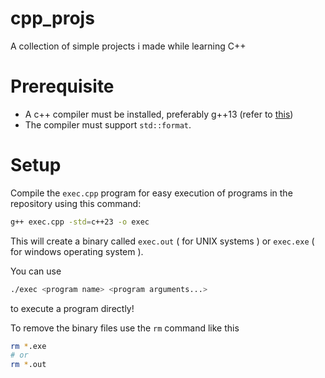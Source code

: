 # cpp_projs
A collection of simple projects i made while learning C++

# Prerequisite

* A c++ compiler must be installed, preferably g++13 (refer to [this](https://code.visualstudio.com/docs/cpp/introvideos-cpp))
* The compiler must support `std::format`.

# Setup

Compile the `exec.cpp` program for easy execution of programs in the repository using this command:
```sh
g++ exec.cpp -std=c++23 -o exec
```
This will create a binary called `exec.out` ( for UNIX systems ) or `exec.exe` ( for windows operating system ).

You can use 
```sh
./exec <program name> <program arguments...>
```

to execute a program directly!

To remove the binary files use the `rm` command like this 
```sh
rm *.exe
# or 
rm *.out
```
